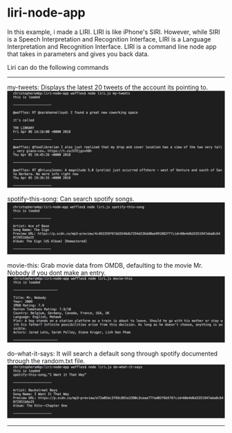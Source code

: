 # liri-node-app

In this example, i made a LIRI. LIRI is like iPhone's SIRI. However, while SIRI is a Speech Interpretation and Recognition Interface, LIRI is a Language Interpretation and Recognition Interface. LIRI is a command line node app that takes in parameters and gives you back data.

Liri can do the following commands
****************************************
my-tweets: Displays the latest 20 tweets of the account its pointing to.
<img src="./images/my-tweets.png">

spotify-this-song: Can search spotify songs.
<img src="./images/spotify-this-song.png">

movie-this: Grab movie data from OMDB, defaulting to the movie Mr. Nobody if you dont make an entry.
<img src="./images/movie-this.png">

do-what-it-says: It will search a default song through spotify documented through the random.txt file.
<img src="./images/do-what-it-says.png">

****************************************
